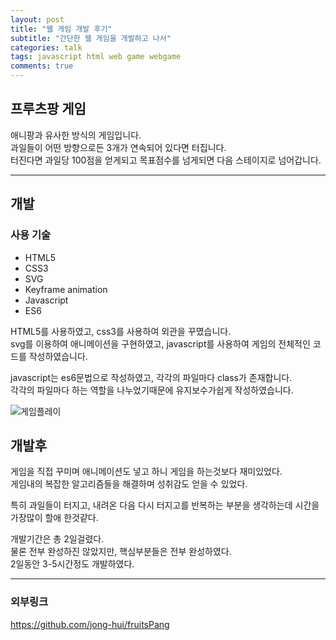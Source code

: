```yaml
---
layout: post
title: "웹 게임 개발 후기"
subtitle: "간단한 웹 게임을 개발하고 나서"
categories: talk
tags: javascript html web game webgame
comments: true
---
```


## 프루츠팡 게임

애니팡과 유사한 방식의 게임입니다.  
과일들이 어떤 방향으로든 3개가 연속되어 있다면 터집니다.  
터진다면 과일당 100점을 얻게되고 목표점수를 넘게되면 다음 스테이지로 넘어갑니다.  

***

## 개발

### 사용 기술

- HTML5
- CSS3
- SVG
- Keyframe animation
- Javascript
- ES6

HTML5를 사용하였고, css3를 사용하여 외관을 꾸몄습니다.  
svg를 이용하여 애니메이션을 구현하였고, javascript를 사용하여 게임의 전체적인 코드를 작성하였습니다.

javascript는 es6문법으로 작성하였고, 각각의 파일마다 class가 존재합니다.  
각각의 파일마다 하는 역할을 나누었기때문에 유지보수가쉽게 작성하였습니다.

![게임플레이](https://raw.githubusercontent.com/jong-hui/fruitsPang/master/imgs/gameplay.gif)

## 개발후

게임을 직접 꾸미며 애니메이션도 넣고 하니 게임을 하는것보다 재미있었다.  
게임내의 복잡한 알고리즘들을 해결하며 성취감도 얻을 수 있었다.

특히 과일들이 터지고, 내려온 다음 다시 터지고를 반복하는 부분을 생각하는데 시간을 가장많이 할애 한것같다.

개발기간은 총 2일걸렸다.  
물론 전부 완성하진 않았지만, 핵심부분들은 전부 완성하였다.  
2일동안 3-5시간정도 개발하였다.

***

### 외부링크

<https://github.com/jong-hui/fruitsPang>